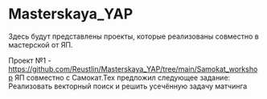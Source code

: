 # Masterskaya_YAP
Здесь будут представлены проекты, которые реализованы совместно в мастерской от ЯП.

Проект №1 - https://github.com/Reustlin/Masterskaya_YAP/tree/main/Samokat_workshop
ЯП совместно с Самокат.Тех предложил следующее задание:
Реализовать векторный поиск и решить усечённую задачу матчинга
